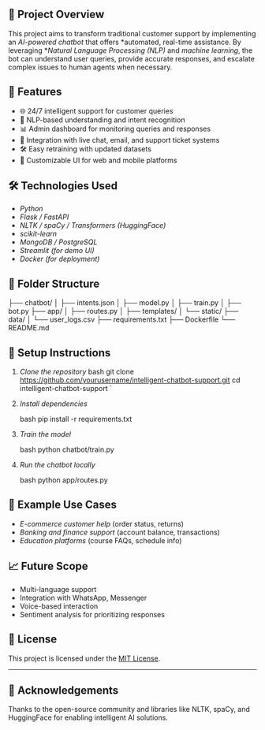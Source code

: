 ## 📌 Project Overview

This project aims to transform traditional customer support by implementing an *AI-powered chatbot* that offers *automated, real-time assistance. By leveraging **Natural Language Processing (NLP)* and *machine learning*, the bot can understand user queries, provide accurate responses, and escalate complex issues to human agents when necessary.

## 🚀 Features

- 🌐 24/7 intelligent support for customer queries  
- 🧠 NLP-based understanding and intent recognition  
- 📊 Admin dashboard for monitoring queries and responses  
- 📩 Integration with live chat, email, and support ticket systems  
- 🛠 Easy retraining with updated datasets  
- 🌈 Customizable UI for web and mobile platforms  

## 🛠 Technologies Used

- *Python*  
- *Flask / FastAPI*  
- *NLTK / spaCy / Transformers (HuggingFace)*  
- *scikit-learn*  
- *MongoDB / PostgreSQL*  
- *Streamlit (for demo UI)*  
- *Docker (for deployment)*  

## 📂 Folder Structure



├── chatbot/
│   ├── intents.json
│   ├── model.py
│   ├── train.py
│   ├── bot.py
├── app/
│   ├── routes.py
│   ├── templates/
│   └── static/
├── data/
│   └── user\_logs.csv
├── requirements.txt
├── Dockerfile
└── README.md



## 🔧 Setup Instructions

1. *Clone the repository*
   bash
   git clone https://github.com/yourusername/intelligent-chatbot-support.git
   cd intelligent-chatbot-support
`

2. *Install dependencies*

   bash
   pip install -r requirements.txt
   

3. *Train the model*

   bash
   python chatbot/train.py
   

4. *Run the chatbot locally*

   bash
   python app/routes.py
   

## 🧪 Example Use Cases

* *E-commerce customer help* (order status, returns)
* *Banking and finance support* (account balance, transactions)
* *Education platforms* (course FAQs, schedule info)

## 📈 Future Scope

* Multi-language support
* Integration with WhatsApp, Messenger
* Voice-based interaction
* Sentiment analysis for prioritizing responses

## 📃 License

This project is licensed under the [MIT License](LICENSE).

---

## 🙌 Acknowledgements

Thanks to the open-source community and libraries like NLTK, spaCy, and HuggingFace for enabling intelligent AI solutions.

